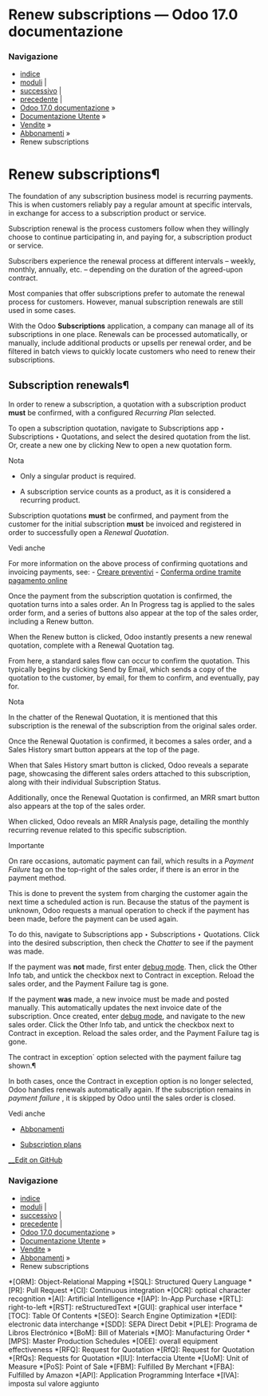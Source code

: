 # Renew subscriptions — Odoo 17.0 documentazione

### Navigazione

  * [indice](../../../genindex.html "Indice generale")
  * [moduli](../../../py-modindex.html "Indice del modulo Python") |
  * [successivo](closing.html "Close subscriptions") |
  * [precedente](upselling.html "Upsell subscriptions") |
  * [Odoo 17.0 documentazione](../../../index-2.html) »
  * [Documentazione Utente](../../../applications.html) »
  * [Vendite](../../sales.html) »
  * [Abbonamenti](../subscriptions.html) »
  * Renew subscriptions



# Renew subscriptions¶

The foundation of any subscription business model is recurring payments. This is when customers reliably pay a regular amount at specific intervals, in exchange for access to a subscription product or service.

Subscription renewal is the process customers follow when they willingly choose to continue participating in, and paying for, a subscription product or service.

Subscribers experience the renewal process at different intervals – weekly, monthly, annually, etc. – depending on the duration of the agreed-upon contract.

Most companies that offer subscriptions prefer to automate the renewal process for customers. However, manual subscription renewals are still used in some cases.

With the Odoo **Subscriptions** application, a company can manage all of its subscriptions in one place. Renewals can be processed automatically, or manually, include additional products or upsells per renewal order, and be filtered in batch views to quickly locate customers who need to renew their subscriptions.

## Subscription renewals¶

In order to renew a subscription, a quotation with a subscription product **must** be confirmed, with a configured _Recurring Plan_ selected.

To open a subscription quotation, navigate to Subscriptions app ‣ Subscriptions ‣ Quotations, and select the desired quotation from the list. Or, create a new one by clicking New to open a new quotation form.

Nota

  * Only a singular product is required.

  * A subscription service counts as a product, as it is considered a recurring product.




Subscription quotations **must** be confirmed, and payment from the customer for the initial subscription **must** be invoiced and registered in order to successfully open a _Renewal Quotation_.

Vedi anche

For more information on the above process of confirming quotations and invoicing payments, see: \- [Creare preventivi](../sales/send_quotations/create_quotations.html) \- [Conferma ordine tramite pagamento online](../sales/send_quotations/get_paid_to_validate.html)

Once the payment from the subscription quotation is confirmed, the quotation turns into a sales order. An In Progress tag is applied to the sales order form, and a series of buttons also appear at the top of the sales order, including a Renew button.

When the Renew button is clicked, Odoo instantly presents a new renewal quotation, complete with a Renewal Quotation tag.

From here, a standard sales flow can occur to confirm the quotation. This typically begins by clicking Send by Email, which sends a copy of the quotation to the customer, by email, for them to confirm, and eventually, pay for.

Nota

In the chatter of the Renewal Quotation, it is mentioned that this subscription is the renewal of the subscription from the original sales order.

Once the Renewal Quotation is confirmed, it becomes a sales order, and a Sales History smart button appears at the top of the page.

When that Sales History smart button is clicked, Odoo reveals a separate page, showcasing the different sales orders attached to this subscription, along with their individual Subscription Status.

Additionally, once the Renewal Quotation is confirmed, an MRR smart button also appears at the top of the sales order.

When clicked, Odoo reveals an MRR Analysis page, detailing the monthly recurring revenue related to this specific subscription.

Importante

On rare occasions, automatic payment can fail, which results in a _Payment Failure_ tag on the top-right of the sales order, if there is an error in the payment method.

This is done to prevent the system from charging the customer again the next time a scheduled action is run. Because the status of the payment is unknown, Odoo requests a manual operation to check if the payment has been made, before the payment can be used again.

To do this, navigate to Subscriptions app ‣ Subscriptions ‣ Quotations. Click into the desired subscription, then check the _Chatter_ to see if the payment was made.

If the payment was **not** made, first enter [debug mode](../../general/developer_mode.html). Then, click the Other Info tab, and untick the checkbox next to Contract in exception. Reload the sales order, and the Payment Failure tag is gone.

If the payment **was** made, a new invoice must be made and posted manually. This automatically updates the next invoice date of the subscription. Once created, enter [debug mode](../../general/developer_mode.html), and navigate to the new sales order. Click the Other Info tab, and untick the checkbox next to Contract in exception. Reload the sales order, and the Payment Failure tag is gone.

The contract in exception` option selected with the payment failure tag shown.¶

In both cases, once the Contract in exception option is no longer selected, Odoo handles renewals automatically again. If the subscription remains in _payment failure_ , it is skipped by Odoo until the sales order is closed.

Vedi anche

  * [Abbonamenti](../subscriptions.html)

  * [Subscription plans](plans.html)




[ __Edit on GitHub](https://github.com/odoo/documentation/edit/17.0/content/applications/sales/subscriptions/renewals.rst)

### Navigazione

  * [indice](../../../genindex.html "Indice generale")
  * [moduli](../../../py-modindex.html "Indice del modulo Python") |
  * [successivo](closing.html "Close subscriptions") |
  * [precedente](upselling.html "Upsell subscriptions") |
  * [Odoo 17.0 documentazione](../../../index-2.html) »
  * [Documentazione Utente](../../../applications.html) »
  * [Vendite](../../sales.html) »
  * [Abbonamenti](../subscriptions.html) »
  * Renew subscriptions


  *[ORM]: Object-Relational Mapping
  *[SQL]: Structured Query Language
  *[PR]: Pull Request
  *[CI]: Continuous integration
  *[OCR]: optical character recognition
  *[AI]: Artificial Intelligence
  *[IAP]: In-App Purchase
  *[RTL]: right-to-left
  *[RST]: reStructuredText
  *[GUI]: graphical user interface
  *[TOC]: Table Of Contents
  *[SEO]: Search Engine Optimization
  *[EDI]: electronic data interchange
  *[SDD]: SEPA Direct Debit
  *[PLE]: Programa de Libros Electrónico
  *[BoM]: Bill of Materials
  *[MO]: Manufacturing Order
  *[MPS]: Master Production Schedules
  *[OEE]: overall equipment effectiveness
  *[RFQ]: Request for Quotation
  *[RfQ]: Request for Quotation
  *[RfQs]: Requests for Quotation
  *[IU]: Interfaccia Utente
  *[UoM]: Unit of Measure
  *[PoS]: Point of Sale
  *[FBM]: Fulfilled By Merchant
  *[FBA]: Fulfilled by Amazon
  *[API]: Application Programming Interface
  *[IVA]: imposta sul valore aggiunto